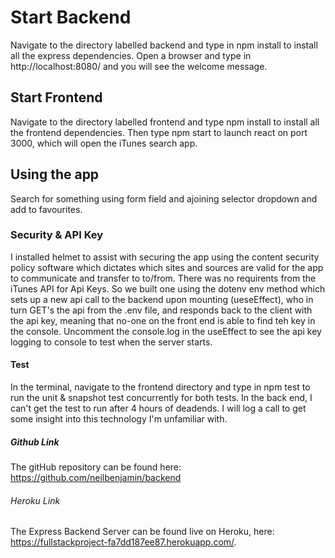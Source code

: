 # Start Backend
Navigate to the directory labelled backend and type in npm install to install all the express 
dependencies. Open a browser and type in http://localhost:8080/ and you will see the welcome message.
## Start Frontend
Navigate to the directory labelled frontend and type npm install to install all the frontend 
dependencies. Then type npm start to launch react on port 3000, which will open the iTunes search app.
## Using the app
Search for something using form field and ajoining selector dropdown and add to favourites.
### Security & API Key
I installed helmet to assist with securing the app using the content security policy software which dictates
which sites and sources are valid for the app to communicate and transfer to to/from. There was no requirents from the iTunes API for Api Keys. So we 
built one using the dotenv env method which sets up a new api call to the backend upon mounting (ueseEffect), who in turn GET's the api from the .env file, and 
responds back to the client with the api key, meaning that no-one on the front end is able to find teh key in the console. Uncomment the console.log in the useEffect to see the api key logging to console to test when the server starts.
#### Test
In the terminal, navigate to the frontend directory and type in npm test to run the unit & snapshot test concurrently for both tests. In the back end, I can't get the test to run after 4 hours of deadends. I will log a call to get some insight into this technology I'm unfamiliar with.
##### Github Link
The gitHub repository can be found here: https://github.com/neilbenjamin/backend
###### Heroku Link
The Express Backend Server can be found live on Heroku, here: https://fullstackproject-fa7dd187ee87.herokuapp.com/. 